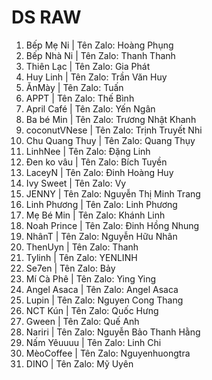 # DS RAW

1. Bếp Mẹ Ni | Tên Zalo: Hoàng Phụng
2. Bếp Nhà Ni | Tên Zalo: Thanh Thanh
3. Thiên Lạc | Tên Zalo: Gia Phát
4. Huy Linh | Tên Zalo: Trần Văn Huy
5. ĂnMày | Tên Zalo: Tuấn
6. APPT | Tên Zalo: Thế Bình
7. April Café | Tên Zalo: Yến Ngân
8. Ba bé Min | Tên Zalo: Trương Nhật Khanh
9. coconutVNese | Tên Zalo: Trịnh Truyết Nhi
10. Chu Quang Thuy | Tên Zalo: Quang Thụy
11. LinhNee | Tên Zalo: Đặng Linh
12. Đen ko vâu | Tên Zalo: Bích Tuyền
13. LaceyN | Tên Zalo: Đinh Hoàng Huy
14. Ivy Sweet | Tên Zalo: Vy
15. JENNY | Tên Zalo: Nguyễn Thị Minh Trang
16. Linh Phương | Tên Zalo: Linh Phương
17. Mẹ Bé Min | Tên Zalo: Khánh Linh
18. Noah Prince | Tên Zalo: Đinh Hồng Nhung
19. NhânT | Tên Zalo: Nguyễn Hữu Nhân
20. ThenUyn | Tên Zalo: Thanh
21. Tylinh | Tên Zalo: YENLINH
22. Se7en | Tên Zalo: Bảy
23. Mí Cà Phê | Tên Zalo: Ying Ying
24. Angel Asaca | Tên Zalo: Angel Asaca
25. Lupin | Tên Zalo: Nguyen Cong Thang
26. NCT Kún | Tên Zalo: Quốc Hưng
27. Gween | Tên Zalo: Quế Anh
28. Nariri | Tên Zalo: Nguyễn Bảo Thanh Hằng
29. Nấm Yêuuuu | Tên Zalo: Linh Chi
30. MèoCoffee | Tên Zalo: Nguyenhuongtra
31. DINO | Tên Zalo: Mỹ Uyên
